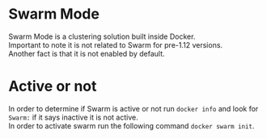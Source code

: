 # Swarm Mode

Swarm Mode is a clustering solution built inside Docker.  
Important to note it is not related to Swarm for pre-1.12 versions.  
Another fact is that it is not enabled by default.

# Active or not

In order to determine if Swarm is active or not run `docker info` and look for `Swarm:` if it says inactive it is not active.  
In order to activate swarm run the following command `docker swarm init`.